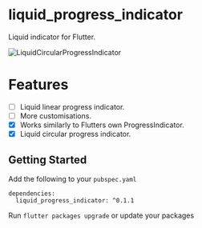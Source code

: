 # liquid_progress_indicator  
  
Liquid indicator for Flutter.  

![LiquidCircularProgressIndicator](https://raw.githubusercontent.com/JordanADavies/liquid_progress_indicator/master/art/liquid_progress_indicator.gif)
  
# Features  
  
 - [ ] Liquid linear progress indicator.
 - [ ] More customisations.
 - [x] Works similarly to Flutters own ProgressIndicator.
 - [x] Liquid circular progress indicator.
  
## Getting Started  
  
Add the following to your `pubspec.yaml`

    dependencies:  
      liquid_progress_indicator: ^0.1.1

Run `flutter packages upgrade` or update your packages